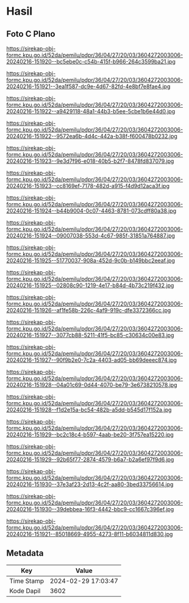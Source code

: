 # Hasil

## Foto C Plano

https://sirekap-obj-formc.kpu.go.id/52da/pemilu/pdpr/36/04/27/20/03/3604272003006-20240216-151920--bc5ebe0c-c54b-415f-b966-264c3599ba21.jpg

https://sirekap-obj-formc.kpu.go.id/52da/pemilu/pdpr/36/04/27/20/03/3604272003006-20240216-151921--3ea1f587-dc9e-4d67-82fd-4e8bf7e8fae4.jpg

https://sirekap-obj-formc.kpu.go.id/52da/pemilu/pdpr/36/04/27/20/03/3604272003006-20240216-151922--a9429118-48a1-44b3-b5ee-5cbe1b6e44d0.jpg

https://sirekap-obj-formc.kpu.go.id/52da/pemilu/pdpr/36/04/27/20/03/3604272003006-20240216-151922--9572ea6b-4d4c-442a-b38f-f600478b0232.jpg

https://sirekap-obj-formc.kpu.go.id/52da/pemilu/pdpr/36/04/27/20/03/3604272003006-20240216-151923--9e3d7f96-e018-40b5-b2f7-8478fd837079.jpg

https://sirekap-obj-formc.kpu.go.id/52da/pemilu/pdpr/36/04/27/20/03/3604272003006-20240216-151923--cc8169ef-7178-482d-a915-f4d9d12aca3f.jpg

https://sirekap-obj-formc.kpu.go.id/52da/pemilu/pdpr/36/04/27/20/03/3604272003006-20240216-151924--b44b9004-0c07-4463-8781-073cdff80a38.jpg

https://sirekap-obj-formc.kpu.go.id/52da/pemilu/pdpr/36/04/27/20/03/3604272003006-20240216-151924--09007038-553d-4c67-985f-31851a764887.jpg

https://sirekap-obj-formc.kpu.go.id/52da/pemilu/pdpr/36/04/27/20/03/3604272003006-20240216-151925--51770037-908a-452d-9c0b-b149bbc2eeaf.jpg

https://sirekap-obj-formc.kpu.go.id/52da/pemilu/pdpr/36/04/27/20/03/3604272003006-20240216-151925--02808c90-1219-4e17-b84d-4b73c219f432.jpg

https://sirekap-obj-formc.kpu.go.id/52da/pemilu/pdpr/36/04/27/20/03/3604272003006-20240216-151926--af1fe58b-226c-4af9-919c-dfe3372366cc.jpg

https://sirekap-obj-formc.kpu.go.id/52da/pemilu/pdpr/36/04/27/20/03/3604272003006-20240216-151927--3077cb88-5211-41f5-bc85-c30634c00e83.jpg

https://sirekap-obj-formc.kpu.go.id/52da/pemilu/pdpr/36/04/27/20/03/3604272003006-20240216-151927--90f9b2e0-7c2a-4403-ad05-bb69deeec874.jpg

https://sirekap-obj-formc.kpu.go.id/52da/pemilu/pdpr/36/04/27/20/03/3604272003006-20240216-151928--04a01c69-0d44-4070-be79-3e6738210578.jpg

https://sirekap-obj-formc.kpu.go.id/52da/pemilu/pdpr/36/04/27/20/03/3604272003006-20240216-151928--f1d2e15a-bc54-482b-a5dd-b545d17f152a.jpg

https://sirekap-obj-formc.kpu.go.id/52da/pemilu/pdpr/36/04/27/20/03/3604272003006-20240216-151929--bc2c18c4-b597-4aab-be20-3f757ea15220.jpg

https://sirekap-obj-formc.kpu.go.id/52da/pemilu/pdpr/36/04/27/20/03/3604272003006-20240216-151929--92b65f77-2874-4579-b6a7-b2a6ef97f9d6.jpg

https://sirekap-obj-formc.kpu.go.id/52da/pemilu/pdpr/36/04/27/20/03/3604272003006-20240216-151930--37e3af23-2d13-4c2f-aa80-3bed33756614.jpg

https://sirekap-obj-formc.kpu.go.id/52da/pemilu/pdpr/36/04/27/20/03/3604272003006-20240216-151930--39debbea-16f3-4442-bbc9-cc1667c396ef.jpg

https://sirekap-obj-formc.kpu.go.id/52da/pemilu/pdpr/36/04/27/20/03/3604272003006-20240216-151921--85018669-4955-4273-8f11-b6034811d830.jpg


## Metadata

| Key        | Value               |
| ---------- | ------------------- |
| Time Stamp | 2024-02-29 17:03:47 |
| Kode Dapil | 3602                |



